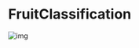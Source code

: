 # FruitClassification
![img](https://github.com/neginnoori/fruitClassification/blob/main/fotor-ai-20240224142232.jpg)
